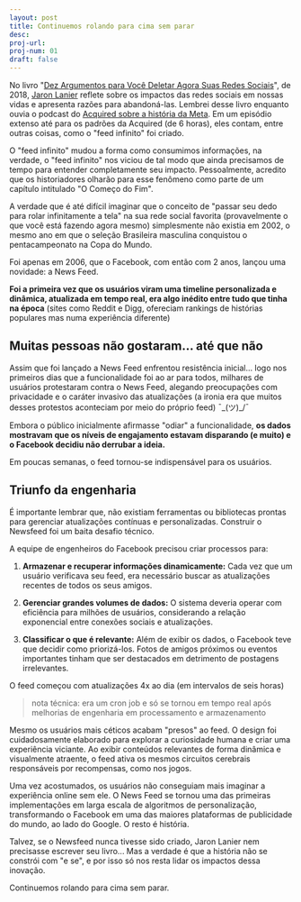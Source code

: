 ```yaml
---
layout: post
title: Continuemos rolando para cima sem parar
desc: 
proj-url:
proj-num: 01
draft: false
---
```


No livro "[Dez Argumentos para Você Deletar Agora Suas Redes Sociais](https://www.google.com/search?q=Dez+Argumentos+para+Voc%C3%AA+Deletar+Agora+Suas+Redes+Sociais)", de 2018, [Jaron Lanier](https://www.google.com/search?q=Jaron+Lanier) reflete sobre os impactos das redes sociais em nossas vidas e apresenta razões para abandoná-las. Lembrei desse livro enquanto ouvia o podcast do [Acquired sobre a história da Meta](https://www.acquired.fm/episodes/meta). Em um episódio extenso até para os padrões da Acquired (de 6 horas), eles contam, entre outras coisas, como o "feed infinito" foi criado.

O "feed infinito" mudou a forma como consumimos informações, na verdade, o "feed infinito" nos viciou de tal modo que ainda precisamos de tempo para entender completamente seu impacto. Pessoalmente, acredito que os historiadores olharão para esse fenômeno como parte de um capítulo intitulado "O Começo do Fim".

A verdade que é até difícil imaginar que o conceito de "passar seu dedo para rolar infinitamente a tela" na sua rede social favorita (provavelmente o que você está fazendo agora mesmo) simplesmente não existia em 2002, o mesmo ano em que o seleção Brasileira masculina conquistou o pentacampeonato na Copa do Mundo.

Foi apenas em 2006, que o Facebook, com então com 2 anos, lançou uma novidade: a News Feed. 

**Foi a primeira vez que os usuários viram uma timeline personalizada e dinâmica, atualizada em tempo real, era algo inédito entre tudo que tinha na época** (sites como Reddit e Digg, ofereciam rankings de histórias populares mas numa experiência diferente)

## Muitas pessoas não gostaram... até que não

Assim que foi lançado a News Feed enfrentou resistência inicial... logo nos primeiros dias que a funcionalidade foi ao ar para todos, milhares de usuários protestaram contra o News Feed, alegando preocupações com privacidade e o caráter invasivo das atualizações (a ironia era que muitos desses protestos aconteciam por meio do próprio feed) ¯\_(ツ)_/¯

Embora o público inicialmente afirmasse "odiar" a funcionalidade, **os dados mostravam que os níveis de engajamento estavam disparando (e muito) e o Facebook decidiu não derrubar a ideia.** 

Em poucas semanas, o feed tornou-se indispensável para os usuários.

## Triunfo da engenharia

É importante lembrar que, não existiam ferramentas ou bibliotecas prontas para gerenciar atualizações contínuas e personalizadas. Construir o Newsfeed foi um baita desafio técnico.

A equipe de engenheiros do Facebook precisou criar processos para:

1) **Armazenar e recuperar informações dinamicamente:** Cada vez que um usuário verificava seu feed, era necessário buscar as atualizações recentes de todos os seus amigos.

2) **Gerenciar grandes volumes de dados:** O sistema deveria operar com eficiência para milhões de usuários, considerando a relação exponencial entre conexões sociais e atualizações.

3) **Classificar o que é relevante:** Além de exibir os dados, o Facebook teve que decidir como priorizá-los. Fotos de amigos próximos ou eventos importantes tinham que ser destacados em detrimento de postagens irrelevantes.

O feed começou com atualizações 4x ao dia (em intervalos de seis horas) 

> nota técnica: era um cron job e só se tornou em tempo real após melhorias de engenharia em processamento e armazenamento

Mesmo os usuários mais céticos acabam "presos" ao feed. O design foi cuidadosamente elaborado para explorar a curiosidade humana e criar uma experiência viciante. Ao exibir conteúdos relevantes de forma dinâmica e visualmente atraente, o feed ativa os mesmos circuitos cerebrais responsáveis por recompensas, como nos jogos.

Uma vez acostumados, os usuários não conseguiam mais imaginar a experiência online sem ele. O News Feed se tornou uma das primeiras implementações em larga escala de algoritmos de personalização, transformando o Facebook em uma das maiores plataformas de publicidade do mundo, ao lado do Google. O resto é história.

Talvez, se o Newsfeed nunca tivesse sido criado, Jaron Lanier nem precisasse escrever seu livro... Mas a verdade é que a história não se constrói com "e se", e por isso só nos resta lidar os impactos dessa inovação. 

Continuemos rolando para cima sem parar.